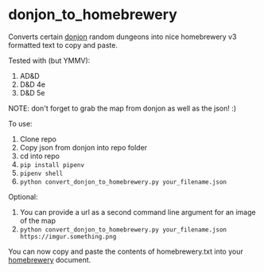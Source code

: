 # donjon_to_homebrewery
Converts certain [donjon](https://donjon.bin.sh) random dungeons into nice homebrewery v3 formatted text to copy and paste.

Tested with (but YMMV):
1. AD&D
1. D&D 4e
1. D&D 5e

NOTE: don't forget to grab the map from donjon as well as the json! :)

To use:
1. Clone repo
1. Copy json from donjon into repo folder
1. cd into repo
1. `pip install pipenv`
1. `pipenv shell`
1. `python convert_donjon_to_homebrewery.py your_filename.json`

Optional:
1. You can provide a url as a second command line argument for an image of the map
1. `python convert_donjon_to_homebrewery.py your_filename.json https://imgur.something.png`

You can now copy and paste the contents of homebrewery.txt into your [homebrewery](https://homebrewery.naturalcrit.com/) document.
